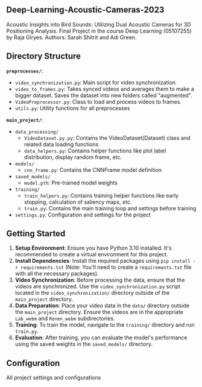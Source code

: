 ## Deep-Learning-Acoustic-Cameras-2023

Acoustic Insights into Bird Sounds: Utilizing Dual Acoustic Cameras for 3D Positioning Analysis.
Final Project in the course Deep Learning (05107255) by Raja Giryes.
Authors: Sarah Shitrit and Adi Green.


## Directory Structure
**`preprocesses/`**:
  - `video_synchronization.py`: Main script for video synchronization
  - `video_to_frames.py`: Takes synced videos and averages them to make a bigger dataset. Saves the dataset into new folders called "augmented".
  - `VideoPreprocessor.py`: Class to load and process videos to frames.
  - `utils.py`: Utility functions for all preprocesses

**`main_project/`**:
- `data_processing/`
  - `VideoDataset.py.py`: Contains the VideoDataset(Dataset) class and related data loading functions 
  - `data_helpers.py`: Contains helper functions like plot label distribution, display random frame, etc. 
- `models/` 
  - `cnn_frame.py`: Contains the CNNFrame model definition 
- `saved_models/`
  - `model.pth`: Pre-trained model weights 
- `training/` 
  - `train_helpers.py`: Contains training helper functions like early stopping, calculation of saliency maps, etc. 
  - `train.py`: Contains the main training loop and settings before training 
- `settings.py`: Configuration and settings for the project


## Getting Started

1. **Setup Environment**: Ensure you have Python 3.10 installed. It's recommended to create a virtual environment for this project.
2. **Install Dependencies**: Install the required packages using `pip install -r requirements.txt` (Note: You'll need to create a `requirements.txt` file with all the necessary packages).
3. **Video Synchronization**: Before processing the data, ensure that the videos are synchronized. Use the `video_synchronization.py` script located in the `video_synchronization/` directory outside of the `main_project` directory.
4. **Data Preparation**: Place your video data in the `data/` directory outside the `main_project` directory. Ensure the videos are in the appropriate `Lab_webm` and `Ronen_webm` subdirectories.
5. **Training**: To train the model, navigate to the `training/` directory and run `train.py`.
6. **Evaluation**: After training, you can evaluate the model's performance using the saved weights in the `saved_models/` directory.

## Configuration

All project settings and configurations


